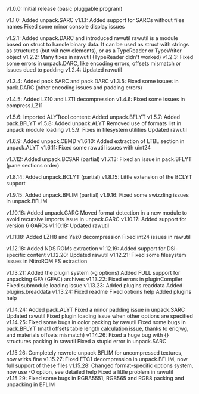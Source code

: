 v1.0.0:
	Initial release (basic pluggable program)

v1.1.0:
	Added unpack.SARC
v1.1.1:
	Added support for SARCs without files names
	Fixed some minor console display issues
	
v1.2.1:
	Added unpack.DARC and introduced rawutil
	rawutil is a module based on struct to handle binary data. It can be used as struct with strings as structures (but wit new elements), or as a TypeReader or TypeWriter object
v1.2.2:
	Many fixes in rawutil (TypeReader didn't worked)
v1.2.3:
	Fixed some errors in unpack.DARC, like encoding errors, offsets mismatch or issues dued to padding
v1.2.4:
	Updated rawutil

v1.3.4:
	Added pack.SARC and pack.DARC
v1.3.5:
	Fixed some issues in pack.DARC (other encoding issues and padding errors)

v1.4.5:
	Added LZ10 and LZ11 decompression
v1.4.6:
	Fixed some issues in compress.LZ11

v1.5.6:
	Imported ALYTtool content:
	Added unpack.BFLYT
v1.5.7:
	Added pack.BFLYT
v1.5.8:
	Added unpack.ALYT
	Removed use of formats list in unpack module loading
v1.5.9:
	Fixes in filesystem utilities
	Updated rawutil

v1.6.9:
	Added unpack.CBMD
v1.6.10:
	Added extraction of LTBL section in unpack.ALYT
v1.6.11:
	Fixed some rawutil issues with uint24

v1.7.12:
	Added unpack.BCSAR (partial)
v1.7.13:
	Fixed an issue in pack.BFLYT (pane sections order)

v1.8.14:
	Added unpack.BCLYT (partial)
v1.8.15:
	Little extension of the BCLYT support

v1.9.15:
	Added unpack.BFLIM (partial)
v1.9.16:
	Fixed some swizzling issues in unpack.BFLIM

v1.10.16:
	Added unpack.GARC
	Moved format detection in a new module to avoid recursive imports issue in unpack.GARC
v1.10.17:
	Added support for version 6 GARCs
v1.10.18:
	Updated rawutil

v1.11.18:
	Added LZH8 and Yaz0 decompression
	Fixed int24 issues in rawutil

v1.12.18:
	Added NDS ROMs extraction
v1.12.19:
	Added support for DSi-specific content
v1.12.20:
	Updated rawutil
v1.12.21:
	Fixed some filesystem issues in NitroROM FS extraction
	
v1.13.21:
	Added the plugin system (-g options)
	Added FULL support for unpacking GFA (GFAC) archives
v1.13.22:
	Fixed errors in pluginCompiler
	Fixed submodule loading issue
v1.13.23:
	Added plugins.readdata
	Added plugins.breaddata
v1.13.24:
	Fixed readme
	Fixed options help
	Added plugins help

v1.14.24:
	Added pack.ALYT
	Fixed a minor padding issue in unpack.SARC
	Updated rawutil
	Fixed plugin loading issue when other options are specified
v1.14.25:
	Fixed some bugs in color packing by rawutil
	Fixed some bugs in pack.BFLYT (mat1 offsets table length calculation issue, thanks to ericjwg, and materials offsets mismatch)
v1.14.26:
	Fixed a huge bug with {} structures packing in rawutil
	Fixed a stupid error in unpack.SARC

v1.15.26:
	Completely rewrote unpack.BFLIM for uncompressed textures, now wirks fine
v1.15.27:
	Fixed ETC1 decompression in unpack.BFLIM, now full support of these files
v1.15.28:
	Changed format-specific options system, now use -O option, see detailed help
	Fixed a little problem in rawutil
v1.15.29:
	Fixed some bugs in RGBA5551, RGB565 and RGB8 packing and unpacking in BFLIM
